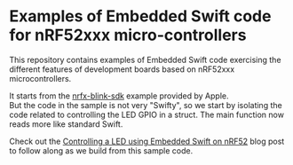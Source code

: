 # Examples of Embedded Swift code for nRF52xxx micro-controllers

This repository contains examples of Embedded Swift code exercising the different features of development boards based on nRF52xxx microcontrollers.

It starts from the [nrfx-blink-sdk](https://github.com/apple/swift-embedded-examples/tree/main/nrfx-blink-sdk) example provided by Apple.  
But the code in the sample is not very "Swifty", so we start by isolating the code related to controlling the LED GPIO in a struct. The main function now reads more like standard Swift.


Check out the [Controlling a LED using Embedded Swift on nRF52](https://www.ericbariaux.com/posts/led_embedded_swift_nrf52/) blog post to follow along as we build from this sample code.